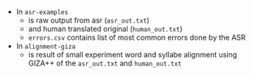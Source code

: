 * In `asr-examples` 
  * is raw output from asr (`asr_out.txt`) 
  * and human translated original (`human_out.txt`)
  * `errors.csv` contains list of most common errors done by the ASR 
* In `alignment-giza` 
  * is result of small experiment word and syllabe alignment using GIZA++ of the `asr_out.txt` and `human_out.txt`